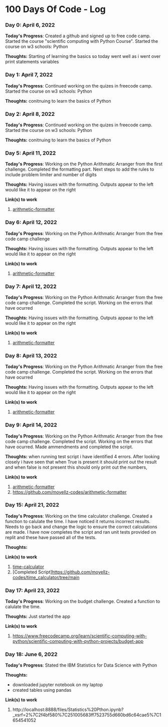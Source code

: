 # 100 Days Of Code - Log

### Day 0: April 6, 2022

**Today's Progress**: Created a github and signed up to free code camp. Started the course "scientific computing with Python Course". Started the course on w3 schools: Python

**Thoughts:** Starting of learning the basics so today went well as i went over print statements variables 

### Day 1: April 7, 2022

**Today's Progress**: Continued working on the quizes in freecode camp. Started the course on w3 schools: Python

**Thoughts:** conitnuing to learn the basics of Python

### Day 2: April 8, 2022

**Today's Progress**: Continued working on the quizes in freecode camp. Started the course on w3 schools: Python

**Thoughts:** conitnuing to learn the basics of Python


### Day 5: April 11, 2022

**Today's Progress**: Working on the Python Arithmatic Arranger from the first challenge. Completed the formatting part. Next steps to add the rules to include problem limiter and number of digits

**Thoughts:** Having issues with the formatting. Outputs appear to the left would like it to appear on the right

**Link(s) to work**
1. [arithmetic-formatter](https://www.freecodecamp.org/learn/scientific-computing-with-python/scientific-computing-with-python-projects/arithmetic-formatter)

### Day 6: April 12, 2022

**Today's Progress**: Working on the Python Arithmatic Arranger from the free code camp challenge

**Thoughts:** Having issues with the formatting. Outputs appear to the left would like it to appear on the right

**Link(s) to work**
1. [arithmetic-formatter](https://www.freecodecamp.org/learn/scientific-computing-with-python/scientific-computing-with-python-projects/arithmetic-formatter)

### Day 7: April 12, 2022

**Today's Progress**: Working on the Python Arithmatic Arranger from the free code camp challenge. Completed the script. Working on the errors that have ocurred

**Thoughts:** Having issues with the formatting. Outputs appear to the left would like it to appear on the right

**Link(s) to work**
1. [arithmetic-formatter](https://www.freecodecamp.org/learn/scientific-computing-with-python/scientific-computing-with-python-projects/arithmetic-formatter)

### Day 8: April 13, 2022

**Today's Progress**: Working on the Python Arithmatic Arranger from the free code camp challenge. Completed the script. Working on the errors that have ocurred

**Thoughts:** Having issues with the formatting. Outputs appear to the left would like it to appear on the right

**Link(s) to work**
1. [arithmetic-formatter](https://www.freecodecamp.org/learn/scientific-computing-with-python/scientific-computing-with-python-projects/arithmetic-formatter)

### Day 9: April 14, 2022

**Today's Progress**: Working on the Python Arithmatic Arranger from the free code camp challenge. Completed the script. Working on the errors that have ocurred. Made ammendments and completed the script.

**Thoughts:** when running test script i have identified 4 errors. After looking closely i have seen that when True is present it should print out the result and when false is not present this should only print out the numbers,

**Link(s) to work**
1. [arithmetic-formatter](https://www.freecodecamp.org/learn/scientific-computing-with-python/scientific-computing-with-python-projects/arithmetic-formatter)
2. https://github.com/moyellz-codes/arithmetic-formatter

### Day 15: April 21, 2022

**Today's Progress**: Working on the time calculator challenge. Created a function to calulate the time. I have noticed it returns incorrect results. Needs to go back and change the logic to ensure the correct calculations are made. I have now completes the script and ran unit tests provided on replit and these have passed all of the tests.

**Thoughts:** 

**Link(s) to work**
1. [time-calculator](https://www.freecodecamp.org/learn/scientific-computing-with-python/scientific-computing-with-python-projects/time-calculator)
2. [Completed Script]https://github.com/moyellz-codes/time_calculator/tree/main

### Day 17: April 23, 2022

**Today's Progress**: Working on the budget challenge. Created a function to calulate the time. 

**Thoughts:** Just started the app

**Link(s) to work**
1. https://www.freecodecamp.org/learn/scientific-computing-with-python/scientific-computing-with-python-projects/budget-app

### Day 18: June 6, 2022

**Today's Progress**: Stated the IBM Statistics for Data Science with Python 

**Thoughts:**
- downloaded jupyter notebook on my laptop
- created tables using pandas

**Link(s) to work**
1. http://localhost:8888/files/Statistics%20Pthon.ipynb?_xsrf=2%7C2f4bf580%7C251005683ff7523755d660bd6c64cae5%7C1654541052

